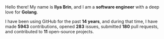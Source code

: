 Hello there! My name is **Ilya Brin**, and I am a **software engineer** with a deep love for **Golang**.

I have been using GitHub for the past **14 years**, and during that time, I have made **5943** contributions, opened **283** issues, submitted **180** pull requests, and contributed to **11** open-source projects.
